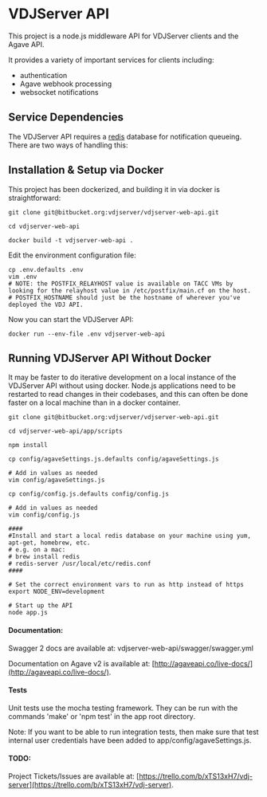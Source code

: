 # VDJServer API

This project is a node.js middleware API for VDJServer clients and the Agave API.

It provides a variety of important services for clients including:

* authentication
* Agave webhook processing
* websocket notifications

## Service Dependencies

The VDJServer API requires a [redis](http://redis.io/) database for notification queueing. There are two ways of handling this:

## Installation & Setup via Docker

This project has been dockerized, and building it in via docker is straightforward:

```
git clone git@bitbucket.org:vdjserver/vdjserver-web-api.git

cd vdjserver-web-api

docker build -t vdjserver-web-api .
```

Edit the environment configuration file:

```
cp .env.defaults .env
vim .env
# NOTE: the POSTFIX_RELAYHOST value is available on TACC VMs by looking for the relayhost value in /etc/postfix/main.cf on the host.
# POSTFIX_HOSTNAME should just be the hostname of wherever you've deployed the VDJ API.
```

Now you can start the VDJServer API:

```
docker run --env-file .env vdjserver-web-api
```

## Running VDJServer API Without Docker

It may be faster to do iterative development on a local instance of the VDJServer API without using docker. Node.js applications need to be restarted to read changes in their codebases, and this can often be done faster on a local machine than in a docker container.

```
git clone git@bitbucket.org:vdjserver/vdjserver-web-api.git

cd vdjserver-web-api/app/scripts

npm install

cp config/agaveSettings.js.defaults config/agaveSettings.js

# Add in values as needed
vim config/agaveSettings.js

cp config/config.js.defaults config/config.js

# Add in values as needed
vim config/config.js

####
#Install and start a local redis database on your machine using yum, apt-get, homebrew, etc.
# e.g. on a mac:
# brew install redis
# redis-server /usr/local/etc/redis.conf
####

# Set the correct environment vars to run as http instead of https
export NODE_ENV=development

# Start up the API
node app.js
```

#### Documentation:
Swagger 2 docs are available at: vdjserver-web-api/swagger/swagger.yml

Documentation on Agave v2 is available at: [http://agaveapi.co/live-docs/](http://agaveapi.co/live-docs/).


#### Tests
Unit tests use the mocha testing framework. They can be run with the commands 'make' or 'npm test' in the app root directory.

Note: If you want to be able to run integration tests, then make sure that test internal user credentials have been added to app/config/agaveSettings.js.

#### TODO:
Project Tickets/Issues are available at: [https://trello.com/b/xTS13xH7/vdj-server](https://trello.com/b/xTS13xH7/vdj-server).
